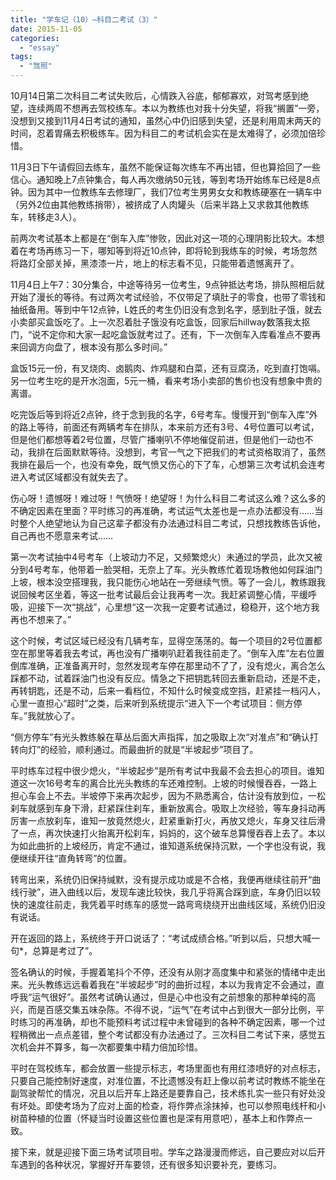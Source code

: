 ```yaml
---
title: "学车记（10）—科目二考试（3）"
date: 2015-11-05
categories: 
  - "essay"
tags: 
  - "驾照"
---
```


10月14日第二次科目二考试失败后，心情跌入谷底，郁郁寡欢，对驾考感到绝望，连续两周不想再去驾校练车。本以为教练也对我十分失望，将我“搁置”一旁，没想到又接到11月4日考试的通知，虽然心中仍旧感到失望，还是利用周末两天的时间，忍着胃痛去积极练车。因为科目二的考试机会实在是太难得了，必须加倍珍惜。

11月3日下午请假回去练车，虽然不能保证每次练车不再出错，但也算拾回了一些信心。通知晚上7点钟集合，每人再次缴纳50元钱，等到考场开始练车已经是8点钟。因为其中一位教练车去修理厂，我们7位考生男男女女和教练硬塞在一辆车中（另外2位由其他教练捎带），被挤成了人肉罐头（后来半路上又求救其他教练车，转移走3人）。

前两次考试基本上都是在“倒车入库”惨败，因此对这一项的心理阴影比较大。本想着在考场再练习一下，哪知等到将近10点钟，即将轮到我练车的时候，考场忽然将路灯全部关掉，黑漆漆一片，地上的标志看不见，只能带着遗憾离开了。

11月4日上午7：30分集合，中途等待另一位考生，9点钟抵达考场，排队照相后就开始了漫长的等待。有过两次考试经验，不仅带足了填肚子的零食，也带了零钱和抽纸备用。等到中午12点钟，L姓氏的考生仍旧没有念到名字，感到肚子饿，就去小卖部买盒饭吃了。上一次忍着肚子饿没有吃盒饭，回家后hillway数落我太抠门，“说不定你和大家一起吃盒饭就考过了。还有，下一次倒车入库看准点不要再来回调方向盘了，根本没有那么多时间。”

盒饭15元一份，有叉烧肉、卤鹅肉、炸鸡腿和白菜，还有豆腐汤，吃到直打饱嗝。另一位考生吃的是开水泡面，5元一桶，看来考场小卖部的售价也没有想象中贵的离谱。

吃完饭后等到将近2点钟，终于念到我的名字，6号考车。慢慢开到“倒车入库”外的路上等待，前面还有两辆考车在排队，本来前方还有3号、4号位置可以考试，但是他们都想等着2号位置，尽管广播喇叭不停地催促前进，但是他们一动也不动，我排在后面默默等待。没想到，考官一气之下把我们的考试资格取消了，虽然我排在最后一个，也没有幸免，既气愤又伤心的下了车，心想第三次考试机会连考进入考试区域都没有就失去了。

伤心呀！遗憾呀！难过呀！气愤呀！绝望呀！为什么科目二考试这么难？这么多的不确定因素在里面？平时练习的再准确，考试运气太差也是一点办法都没有……当时整个人绝望地认为自己这辈子都没有办法通过科目二考试，只想找教练告诉他，自己再也不愿意来考试……

第一次考试抽中4号考车（上坡动力不足，又频繁熄火）未通过的学员，此次又被分到4号考车，他带着一脸哭相，无奈上了车。光头教练忙着现场教他如何踩油门上坡，根本没空搭理我，我只能伤心地站在一旁继续气愤。等了一会儿，教练跟我说回候考区坐着，等这一批考试最后会让我再考一次。我赶紧调整心情，平缓呼吸，迎接下一次“挑战”，心里想“这一次我一定要考试通过，稳稳开，这个地方我再也不想来了。”

这个时候，考试区域已经没有几辆考车，显得空荡荡的。每一个项目的2号位置都空在那里等着我去考试，再也没有广播喇叭赶着我往前走了。“倒车入库”左右位置倒库准确，正准备离开时，忽然发现考车停在那里动不了了，没有熄火，离合怎么踩都不动，试着踩油门也没有反应。情急之下把钥匙转回去重新启动，还是不走，再转钥匙，还是不动，后来一看档位，不知什么时候变成空挡，赶紧挂一档闪人，心里一直担心“超时”之类，后来听到系统提示“进入下一个考试项目：侧方停车。”我就放心了。

“侧方停车”有光头教练躲在草丛后面大声指挥，加之吸取上次“对准点”和“确认打转向灯”的经验，顺利通过。而最曲折的就是“半坡起步”项目了。

平时练车过程中很少熄火，“半坡起步”是所有考试中我最不会去担心的项目。谁知道这一次16号考车的离合比光头教练的车还难控制。上坡的时候慢吞吞，一路上担心车会上不去。半坡停下来再次起步，因为不熟悉离合，估计没有放到位，一松刹车就感到车身下滑，赶紧踩住刹车，重新放离合。吸取上次经验，等车身抖动再厉害一点放刹车，谁知一放竟然熄火，赶紧重新打火，再放又熄火，车身又往后滑了一点，再次快速打火抬离开松刹车，妈妈的，这个破车总算慢吞吞上去了。本以为如此曲折的上坡经历，肯定不通过，谁知道系统保持沉默，一个字也没有说，我便继续开往“直角转弯”的位置。

转弯出来，系统仍旧保持缄默，没有提示成功或是不合格，我便再继续往前开“曲线行驶”，进入曲线以后，发现车速比较快，我几乎将离合踩到底，车身仍旧以较快的速度往前走，我凭着平时练车的感觉一路弯弯绕绕开出曲线区域，系统仍旧没有说话。

开在返回的路上，系统终于开口说话了：“考试成绩合格。”听到以后，只想大喊一句\*，总算是考过了”。

签名确认的时候，手握着笔抖个不停，还没有从刚才高度集中和紧张的情绪中走出来。光头教练远远看着我在“半坡起步”时的曲折过程，本以为我肯定不会通过，直呼我“运气很好”。虽然考试确认通过，但是心中也没有之前想象的那种单纯的高兴，而是百感交集五味杂陈。不得不说，“运气”在考试中占到很大一部分比例，平时练习的再准确，却也不能预料考试过程中未曾碰到的各种不确定因素，哪一个过程稍微出一点点差错，整个考试都没有办法通过了。三次科目二考试下来，感觉五次机会并不算多，每一次都要集中精力倍加珍惜。

平时在驾校练车，都会放置一些提示标志，考场里面也有用红漆喷好的对点标志，只要自己能控制好速度，对准位置，不比遗憾没有赶上像以前考试时教练不能坐在副驾驶帮忙的情况，况且以后开车上路还是要靠自己，技术练扎实一些只有好处没有坏处。即使考场为了应对上面的检查，将作弊点涂抹掉，也可以参照电线杆和小树苗种植的位置（怀疑当时设置这些位置也是深有用意吧），基本上和作弊点一致。

接下来，就是迎接下面三场考试项目啦。学车之路漫漫而修远，自己要应对以后开车遇到的各种状况，掌握好开车要领，还有很多知识要补充，要练习。
